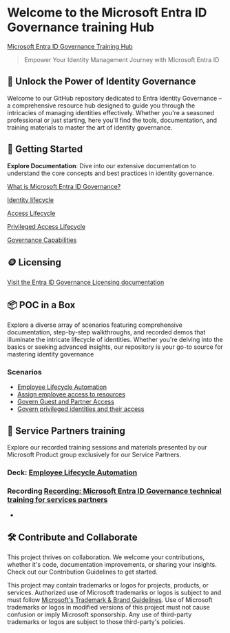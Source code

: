 # Welcome to the Microsoft Entra ID Governance training Hub

[Microsoft Entra ID Governance Training Hub](https://aka.ms/EntraIDGovernanceTraining) 

> Empower Your Identity Management Journey with Microsoft Entra ID 

## 🔐 Unlock the Power of Identity Governance

Welcome to our GitHub repository dedicated to Entra Identity Governance – a comprehensive resource hub designed to guide you through the intricacies of managing identities effectively. Whether you're a seasoned professional or just starting, here you'll find the tools, documentation, and training materials to master the art of identity governance.

## 🚀 Getting Started

 **Explore Documentation**: Dive into our extensive documentation to understand the core concepts and best practices in identity governance.

[What is Microsoft Entra ID Governance?](https://learn.microsoft.com/en-us/entra/id-governance/identity-governance-overview)

[Identity lifecycle](https://learn.microsoft.com/en-us/entra/id-governance/identity-governance-overview#identity-lifecycle)

[Access Lifecycle](https://learn.microsoft.com/en-us/entra/id-governance/identity-governance-overview#access-lifecycle)

[Privileged Access Lifecycle ](https://learn.microsoft.com/en-us/entra/id-governance/identity-governance-overview#privileged-access-lifecycle)

[Governance Capabilities](https://learn.microsoft.com/en-us/entra/id-governance/identity-governance-overview#governance-capabilities-in-other-microsoft-entra-features) 

## 🪙 Licensing

[Visit the Entra ID Governance Licensing documentation](https://learn.microsoft.com/en-us/entra/id-governance/licensing-fundamentals )



## 📦 POC in a Box 

Explore a diverse array of scenarios featuring comprehensive documentation, step-by-step walkthroughs, and recorded demos that illuminate the intricate lifecycle of identities. Whether you're delving into the basics or seeking advanced insights, our repository is your go-to source for mastering identity governance

### Scenarios 

- [Employee Lifecycle Automation](./POCBOX/Employee%20Lifecycle%20Automation/EmployeeLifecycle.md)
- [Assign employee access to resources ](./POCBOX/Assign%20employee%20access%20to%20resources/AssignEmployeeAccess.md)
- [Govern Guest and Partner Access](./POCBOX/Govern%20Guest%20and%20Partner%20Access/GovernGuestsPartnerAccess.md) 
- [Govern privileged identities and their access ](./POCBOX/Govern%20Privileged%20Identities/GovernprivilegedIdentities.md) 


## 🤝 Service Partners training

Explore our recorded training sessions and materials presented by our Microsoft Product group exclusively for our Service Partners.

### Deck: [Employee Lifecycle Automation](https://github.com/microsoft/EntraIDGovernance-Training/blob/main/POCBOX/Employee%20Lifecycle%20Automation/IGAPOC%20-%20Employee%20Lifecycle%20Automation.pdf) 
### Recording [Recording: Microsoft Entra ID Governance technical training for services partners](https://www.youtube.com/watch?v=QCpmBknNkbI)
- 


## 🛠️ Contribute and Collaborate
This project thrives on collaboration. We welcome your contributions, whether it's code, documentation improvements, or sharing your insights. Check out our Contribution Guidelines to get started.

This project may contain trademarks or logos for projects, products, or services. Authorized use of Microsoft 
trademarks or logos is subject to and must follow 
[Microsoft's Trademark & Brand Guidelines](https://www.microsoft.com/en-us/legal/intellectualproperty/trademarks/usage/general).
Use of Microsoft trademarks or logos in modified versions of this project must not cause confusion or imply Microsoft sponsorship.
Any use of third-party trademarks or logos are subject to those third-party's policies.
